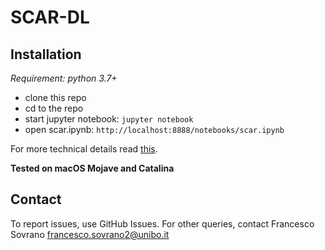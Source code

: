 # SCAR-DL

## Installation

*Requirement: python 3.7+*
* clone this repo
* cd to the repo
* start jupyter notebook: `jupyter notebook`
* open scar.ipynb: `http://localhost:8888/notebooks/scar.ipynb`

For more technical details read [this](technical_doc.pdf).

**Tested on macOS Mojave and Catalina**

Contact
-------

To report issues, use GitHub Issues. For other queries, contact Francesco Sovrano <francesco.sovrano2@unibo.it>
